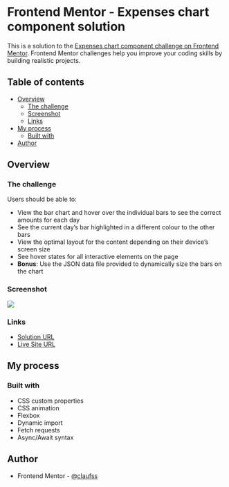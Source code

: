 # Frontend Mentor - Expenses chart component solution

This is a solution to the [Expenses chart component challenge on Frontend Mentor](https://www.frontendmentor.io/challenges/expenses-chart-component-e7yJBUdjwt). Frontend Mentor challenges help you improve your coding skills by building realistic projects. 

## Table of contents

- [Overview](#overview)
  - [The challenge](#the-challenge)
  - [Screenshot](#screenshot)
  - [Links](#links)
- [My process](#my-process)
  - [Built with](#built-with)
- [Author](#author)


## Overview

### The challenge

Users should be able to:

- View the bar chart and hover over the individual bars to see the correct amounts for each day
- See the current day’s bar highlighted in a different colour to the other bars
- View the optimal layout for the content depending on their device’s screen size
- See hover states for all interactive elements on the page
- **Bonus**: Use the JSON data file provided to dynamically size the bars on the chart

### Screenshot

![](.assets/images/screenshot.png)

### Links

- [Solution URL](https://your-solution-url.com)
- [Live Site URL](https://claufss.github.io/chart-component)

## My process

### Built with

- CSS custom properties
- CSS animation
- Flexbox
- Dynamic import
- Fetch requests
- Async/Await syntax

## Author

- Frontend Mentor - [@claufss](https://www.frontendmentor.io/profile/claufss)
